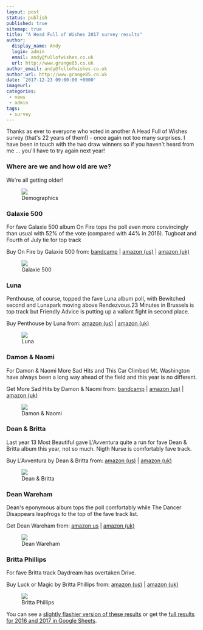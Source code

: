 ```yaml
---
layout: post
status: publish
published: true
sitemap: true
title: "A Head Full of Wishes 2017 survey results"
author:
  display_name: Andy
  login: admin
  email: andy@fullofwishes.co.uk
  url: http://www.grange85.co.uk
author_email: andy@fullofwishes.co.uk
author_url: http://www.grange85.co.uk
date: '2017-12-23 09:00:00 +0000'
imageurl: 
categories:
 - news
 - admin
tags:
 - survey
---
```

<p class="lead">Thanks as ever to everyone who voted in another A Head Full of Wishes survey (that's 22 years of them!) - once again not too many surprises. I have been in touch with the two draw winners so if you haven't heard from me &hellip; you'll have to try again next year!</p>

<h3>Where are we and how old are we?</h3>
<p>We're all getting older!</p>
<figure><img src="{{site.baseurl}}/images/survey-2017/ahfow-survey-2017-demog.png" class="img-responsive" /><figcaption>Demographics</figcaption></figure>

<h3>Galaxie 500</h3>
<p>For fave Galaxie 500 album On Fire tops the poll even more convincingly than usual with 52% of the vote (compared with 44% in 2016). Tugboat and Fourth of July tie for top track</p>
<p>Buy On Fire by Galaxie 500 from: <a href="https://galaxie500.bandcamp.com/album/on-fire">bandcamp</a> | <a href="http://amzn.to/2Bsd5K9">amazon (us)</a> | <a href="http://amzn.to/2l4BtdF">amazon (uk)</a></p>

<figure><img src="{{site.baseurl}}/images/survey-2017/ahfow-survey-2017-galaxie-500.png" class="img-responsive" /><figcaption>Galaxie 500</figcaption></figure>


<h3>Luna</h3>
<p>Penthouse, of course, topped the fave Luna album poll, with Bewitched second and Lunapark moving above Rendezvous.23 Minutes in Brussels is top track but Friendly Advice is putting up a valiant fight in second place.</p>
<p>Buy Penthouse by Luna from: <a href="http://amzn.to/2BWFxop">amazon (us)</a> | <a href="http://amzn.to/2DBGNh8">amazon (uk)</a></p>

<figure><img src="{{site.baseurl}}/images/survey-2017/ahfow-survey-2017-luna.png" class="img-responsive" /><figcaption>Luna</figcaption></figure>

<h3>Damon & Naomi</h3>
<p>For Damon & Naomi More Sad Hits and This Car Climbed Mt. Washington have always been a long way ahead of the field and this year is no different.</p>
<p>Get More Sad Hits by Damon & Naomi from: <a href="https://damonandnaomi.bandcamp.com/album/more-sad-hits">bandcamp</a> | <a href="http://amzn.to/2DHqOOM">amazon (us)</a> | <a href="http://amzn.to/2DEx4qs">amazon (uk)</a></p>

<figure><img src="{{site.baseurl}}/images/survey-2017/ahfow-survey-2017-damon-and-naomi.png" class="img-responsive" /><figcaption>Damon & Naomi</figcaption></figure>

<h3>Dean & Britta</h3>
<p>Last year 13 Most Beautiful gave L'Avventura quite a run for fave Dean & Britta album this year, not so much. Nigth Nurse is comfortably fave track.</p>
<p>Buy L'Avventura by Dean & Britta from: <a href="http://amzn.to/2DDk3xl">amazon (us)</a> | <a href="http://amzn.to/2zmSVza">amazon (uk)</a></p>

<figure><img src="{{site.baseurl}}/images/survey-2017/ahfow-survey-2017-dean-and-britta.png" class="img-responsive" /><figcaption>Dean & Britta</figcaption></figure>


<h3>Dean Wareham</h3>
<p>Dean's eponymous album tops the poll comfortably while The Dancer Disappears leapfrogs to the top of the fave track list.</p>
<p>Get Dean Wareham from: <a href="http://amzn.to/2D6cePD">amazon us</a> | <a href="http://amzn.to/2BqyuDl">amazon (uk)</a></p>

<figure><img src="{{site.baseurl}}/images/survey-2017/ahfow-survey-2017-dean-wareham.png" class="img-responsive" /><figcaption>Dean Wareham</figcaption></figure>

<h3>Britta Phillips</h3>
<p>For fave Britta track Daydream has overtaken Drive.</p>
<p>Buy Luck or Magic by Britta Phillips from: <a href="http://amzn.to/2BvzLJa">amazon (us)</a> | <a href="http://amzn.to/2D5oUGz">amazon (uk)</a></p>

<figure><img src="{{site.baseurl}}/images/survey-2017/ahfow-survey-2017-britta-phillips.png" class="img-responsive" /><figcaption>Britta Phillips</figcaption></figure>

<p>You can see a <a href="https://datastudio.google.com/open/1S83ym96HIosWr7VPvHCwqkZUdSeKNJOx">slightly flashier version of these results</a> or get the <a href="https://docs.google.com/spreadsheets/d/1jW6kr5cKBG_LDEGMcbqwolCFVUhFE_UTzHVJSB-eWd0/edit?usp=sharing">full results for 2016 and 2017 in Google Sheets</a>.


